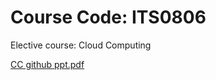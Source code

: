 # Course Code: ITS0806
Elective course: Cloud Computing

[CC github ppt.pdf](https://github.com/user-attachments/files/17308987/CC.github.ppt.pdf)
